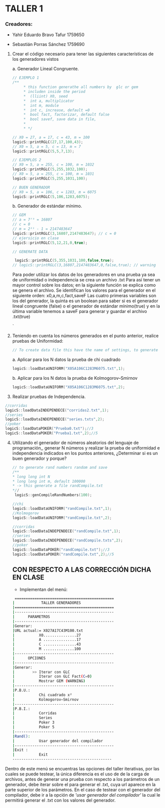 # TALLER 1

### Creadores:

* Yahir Eduardo Bravo Tafur 1759650

* Sebastián Porras Sánchez  1759690

  

1. Crear el código necesario para tener las siguientes características de los generadores vistos

   a. Generador Lineal Congruente.

   ```c++
   // EJEMPLO 1
   /**
        * this function generathe all numbers by  glc or gem 
        * includen inside the period
        *  (lliint) X0, seed
        *  int a, multiplicator
        *  int m, module
        *  int c, increase, default =0 
        *  bool fact, factorizar, default false
        *  bool savef, save data in file, 
        * 
        * */
   
   // X0 = 27, a = 17, c = 43, m = 100
   logicS::printRGLC(27,17,100,43);
   // X0 = 5, a = 5, c = 13, m = 7
   logicS::printRGLC(5,5,7,13);
   
   // EJEMPLOS 2
   // X0 = 5, a = 255, c = 100, m = 1032
   logicS::printRGLC(5,255,1032,100);
   // X0 = 5, a = 255, c = 100, m = 1031
   logicS::printRGLC(5,255,1031,100);
   
   // BUEN GENERADOR
   // X0 = 5, a = 106, c = 1283, m = 6075
   logicS::printRGLC(5,106,1283,6075);
   
   ```

   b. Generador de estándar mínimo. 

   

   ```c++
   // GEM
   // a = 7⁷⁵ = 16807
   // c = 0
   // m = 2³¹ - 1 = 2147483647
   logicS::printRGLC(3,16807,2147483647); // c = 0
   // ejersicio en clase 
   logicS::printRGLC(5,12,21,0,true);
   
   // GENERATE DATA
   
    logicS::printRGLC(5,355,1031,100,false,true);
   // logicS::printRGLC(3,16807,2147483647,0,false,true); // warning
   ```

   Para poder utilizar los datos de los generadores en una prueba ya sea de uniformidad o independencia se crea un archivo .txt
   Para así tener un mayor control sobre los datos; en la siguiente función se explica como se genera el archivo.
   Se identifican los valores para el generador en el siguiente orden: x0,a,m,c,fact,saveF
   Las cuatro primeras variables son los del generador, la quinta es un boolean para saber si es el generador lineal congruente (false) o 
   el generador de estándar mínimo(true) y en la última variable tenemos a saveF para generar y guardar el archivo .txt(true)

   `

2. Teniendo en cuenta los números generados en el punto anterior, realice pruebas de Uniformidad: 

   ```c++
   // To create data file this have the name of settings, to generate
   ```

   a. Aplicar para los N datos la prueba de chi cuadrado

   ```c++
   logicS::loadDataUNIFORM("X05A106C1283M6075.txt",1);
   ```

   b. Aplicar para los N datos la prueba de Kolmogorov–Smirnov 

   ```c++
   logicS::loadDataUNIFORM("X05A106C1283M6075.txt",2);
   ```

   

3.  Realizar pruebas de Independencia. 

   ```c++
   //corridas
   logicS::loadDataINDEPENDECE("corridas2.txt",1);
   //series
   logicS::loadDataINDEPENDECE("series.txts",2);
   //poker
   logicS::loadDataPOKER("Prueba0.txt");//3
   logicS::loadDataPOKER("Prueba1.txt",2);//5
   ```

4. Utilizando el generador de números aleatorios del lenguaje de programación,, generar N números y realizar la prueba de uniformidad e independencia indicados en los puntos anteriores, ¿Determinar si es un buen generador y porque? 

   ```c++
   // to generate rand numbers random and save
   /**
   * long long int N
   * long long int m, default 100000
   * -> this generate a file randCompile.txt
   *//
    logicS::genCompileRandNumbers(100);
   
   //chi
   logicS::loadDataUNIFORM("randCompile.txt",1);
   //Kolmogorov
   logicS::loadDataUNIFORM("randCompile.txt",2);
   
   //corridas
   logicS::loadDataINDEPENDECE("randCompile.txt",1);
   //series
   logicS::loadDataINDEPENDECE("randCompile.txts",2);
   //poker
   logicS::loadDataPOKER("randCompile.txt");//3
   logicS::loadDataPOKER("randCompile.txt",2);//5
   ```

   

   
   
   ## CON RESPECTO A LAS CORRECCIÓN DICHA EN CLASE

   * Implementan del menú:
   
   ```bash
    =============================================
   |            TALLER GENERADORES
   |=============================================
   |---------------------------------------------
   |      PARAMETROS 
   |---------------------------------------------
   |Generar:
   |URL actual:= X027A17C43M100.txt
   |           X0...............27
   |           A ...............17
   |           C ...............43
   |           M ..............100
   |---------------------------------------------
   |      OPCIONES   
   |---------------------------------------------
   |Generar:
   |        >> Iterar con GLC  
   |           Iterar con GLC Fact(C=0)
   |           Mostrar GEM (WARNING)
   |---------------------------------------------
   |P.B.U.:
   |           Chi cuadrado x²
   |           Kolmogorov–Smirnov 
   |---------------------------------------------
   |P.B.I.:
   |           Corridas        
   |           Series          
   |           Poker 3         
   |           Poker 5         
   |---------------------------------------------
   |Rand():
   |           Usar generador del compilador
   |---------------------------------------------
   |Exit :
   |           Exit            
   ---------------------------------------------
   ```
   
   
   
   

Dentro de este menú se encuentras las opciones del taller iterativas, por las cuales se puede testear, la única diferencia  es el uso de de la carga de archivos, antes de generar una prueba con respecto a los parámetros de un generador, debe iterar sobre el para generar el .txt, cuya url aparece en la parte superior de los parámetros. En el caso de testear con el generador del compilador, debe ir a la opción de _'usar generador del compilador'_ la cual le permitirá generar el .txt con los valores del generador.

